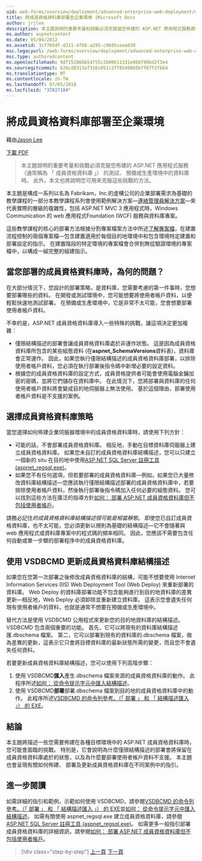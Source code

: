 ```yaml
---
uid: web-forms/overview/deployment/advanced-enterprise-web-deployment/deploying-membership-databases-to-enterprise-environments
title: 將成員資格資料庫部署至企業環境 |Microsoft Docs
author: jrjlee
description: 本主題說明的重要考量和挑戰必須克服當您佈建的 ASP.NET 應用程式服務資料庫 （多個一般...
ms.author: aspnetcontent
ms.date: 05/04/2012
ms.assetid: 3cf765df-d311-4f68-a295-c9685ceea830
msc.legacyurl: /web-forms/overview/deployment/advanced-enterprise-web-deployment/deploying-membership-databases-to-enterprise-environments
msc.type: authoredcontent
ms.openlocfilehash: 9df152866b54f55c2b00611331e868f98bd2f3e4
ms.sourcegitcommit: b28cd0313af316c051c2ff8549865bff67f2fbb4
ms.translationtype: MT
ms.contentlocale: zh-TW
ms.lasthandoff: 07/05/2018
ms.locfileid: "37827184"
---
```

<a name="deploying-membership-databases-to-enterprise-environments"></a>將成員資格資料庫部署至企業環境
====================
藉由[Jason Lee](https://github.com/jrjlee)

[下載 PDF](https://msdnshared.blob.core.windows.net/media/MSDNBlogsFS/prod.evol.blogs.msdn.com/CommunityServer.Blogs.Components.WeblogFiles/00/00/00/63/56/8130.DeployingWebAppsInEnterpriseScenarios.pdf)

> 本主題說明的重要考量和挑戰必須克服您佈建的 ASP.NET 應用程式服務 （通常稱為 「 成員資格資料庫 」） 的測試、 預備或生產環境中的資料庫時。 此外，本文也將說明您可用來克服這些挑戰的方法。


本主題是構成一系列以名為 Fabrikam，Inc.的虛構公司的企業部署需求為基礎的教學課程的一部分本教學課程系列會使用範例解決方案&#x2014;[連絡管理員解決方案](../web-deployment-in-the-enterprise/the-contact-manager-solution.md)&#x2014;來代表實際的層級的複雜性，包括 ASP.NET MVC 3 應用程式時，Windows Communication 的 web 應用程式Foundation (WCF) 服務與資料庫專案。

這些教學課程的核心的部署方法根據分割專案檔案方法中所述[了解專案檔](../web-deployment-in-the-enterprise/understanding-the-project-file.md)，在建置流程控制的兩個專案檔&#x2014;包含建置適用於每個目的地環境中和包含環境特定建置和部署設定的指示。 在建置階段的特定環境的專案檔會合併到無從驗證環境的專案檔中，以構成一組完整的組建指示。

## <a name="what-are-the-issues-when-you-deploy-a-membership-database"></a>當您部署的成員資格資料庫時，為何的問題？

在大部分情況下，您設計的部署策略，是資料庫，您需要考慮的第一件事時，您想要部署哪些的資料。 在開發或測試環境中，您可能想要將使用者帳戶資料，以便輕鬆快速地測試部署。 在預備或生產環境中，它是非常不太可能，您會想要部署使用者帳戶資料。

不幸的是，ASP.NET 成員資格資料庫導入一些特殊的挑戰，讓這項決定更加複雜：

- 僅限結構描述的部署會讓成員資格資料庫處於非運作狀態。 這是因為成員資格資料庫所包含的某些組態資料 (在**aspnet\_SchemaVersions**資料表)，資料庫會正常運作。 因此，如果您執行僅限結構描述的成員資格資料庫部署，以排除使用者帳戶資料，您必須在執行部署後指令碼中新增必要的設定資料。
- 根據您的成員資格資料庫的設定方式，成員資格提供者可能會使用電腦金鑰加密的密碼，並將它們儲存在資料庫中。 在此情況下，您將部署與資料庫的任何使用者帳戶資料將會變成目的地伺服器上無法使用。 基於這個理由，部署使用者帳戶資料是不支援的案例。

## <a name="choosing-a-membership-database-strategy"></a>選擇成員資格資料庫策略

當您選擇如何佈建企業伺服器環境中的成員資格資料庫時，請使用下列方針：

- 可能的話，不會部署成員資格資料庫。 相反地，手動在目標資料庫伺服器上建立成員資格資料庫。 如果您未自訂的成員資格資料庫結構描述，您可以只建立一個新的 situ 在目的地中使用[ASP.NET SQL Server 註冊工具 (aspnet\_regsql.exe)](https://msdn.microsoft.com/library/ms229862(v=vs.100).aspx)。
- 如果您不有任何選項，但若要部署的成員資格資料庫&#x2014;例如，如果您已大量修改資料庫結構描述&#x2014;您應該執行僅限結構描述部署的成員資格資料庫中，若要排除使用者帳戶資料，然後執行部署後指令碼加入任何必要的組態資料。 您可以找到這些方法在廣泛的指導方針[如何： 部署 ASP.NET 成員資格資料庫但不包括使用者帳戶](https://msdn.microsoft.com/library/ff361972(v=vs.100).aspx)。

請務必記住*的成員資格資料庫結構描述很可能是相當靜態*。 即使您已自訂成員資格資料庫，也不太可能，您必須更新以規則為基礎的結構描述&#x2014;它不會隨著與 web 應用程式或資料庫專案中的程式碼的頻率相同。 因此，您應該不需要包含任何自動或單一步驟的部署程序中的成員資格資料庫。

## <a name="using-vsdbcmd-to-update-a-membership-database-schema"></a>使用 VSDBCMD 更新成員資格資料庫結構描述

如果您在您第一次部署之後修改成員資格資料庫的結構，可能不想要使用 Internet Information Services (IIS) Web Deployment Tool (Web Deploy) 來重新部署的資料庫。 Web Deploy 的資料庫部署功能不包含能夠進行到目的地資料庫的差異更新&#x2014;相反地，Web Deploy 必須卸除並重新建立資料庫。 這表示您會遺失任何現有使用者帳戶的資料，也就是通常不想要在預備或生產環境中。

替代方法是使用 VSDBCMD 公用程式來更新您的目的地資料庫的結構描述。 VSDBCMD 包含兩個重要的功能。 首先，它可以將現有的資料庫結構描述匯.dbschema 檔案。 第二，它可以部署到現有的資料庫的.dbschema 檔案，做為差異的更新，這表示它只會將目標資料庫的最新狀態所需的變更，而且您不會遺失任何資料。

若要更新成員資格資料庫結構描述，您可以使用下列高階步驟：

1. 使用 VSDBCMD**匯入**產生.dbschema 檔案來源的成員資格資料庫的動作。 此程序所述[如何： 從命令提示字元中匯入結構描述](https://msdn.microsoft.com/library/dd172135.aspx)。
2. 使用 VSDBCMD**部署**部署.dbschema 檔案到目的地的成員資格資料庫中的動作。 此程序所述[VSDBCMD 的命令列參考。（「 部署 」 和 「 結構描述匯入 」） 的 EXE](https://msdn.microsoft.com/library/dd193283.aspx)。

## <a name="conclusion"></a>結論

本主題將描述一些您需要佈建在各種目標環境中的 ASP.NET 成員資格資料庫時，您可能會面臨的挑戰。 特別是，它會說明為什麼僅限結構描述的部署會將保留在成員資格資料庫處於的狀態，以及為什麼要部署使用者帳戶資料不支援。 本主題也會呈現有關如何佈建、 部署及更新成員資格資料庫在不同案例中的指引。

## <a name="further-reading"></a>進一步閱讀

如需詳細的指引和範例，示範如何使用 VSDBCMD，請參閱[VSDBCMD 的命令列參考。（「 部署 」 和 「 結構描述匯入 」） 的 EXE](https://msdn.microsoft.com/library/dd193283.aspx)並[如何： 從命令提示字元中匯入結構描述](https://msdn.microsoft.com/library/dd172135.aspx)。 如需有關使用 aspnet\_regsql.exe 建立成員資格資料庫，請參閱[ASP.NET SQL Server 註冊工具 (aspnet\_regsql.exe)](https://msdn.microsoft.com/library/ms229862(v=vs.100).aspx)。 如需更多一般指引部署成員資格資料庫的詳細資訊，請參閱[如何： 部署 ASP.NET 成員資格資料庫但不包括使用者帳戶](https://msdn.microsoft.com/library/ff361972(v=vs.100).aspx)。

> [!div class="step-by-step"]
> [上一頁](deploying-database-role-memberships-to-test-environments.md)
> [下一頁](excluding-files-and-folders-from-deployment.md)

